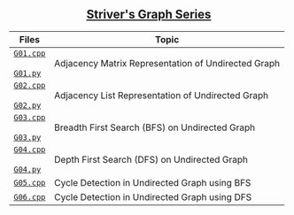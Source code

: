 <h2 align="center"> 
    <a href="https://youtube.com/playlist?list=PLgUwDviBIf0rGEWe64KWas0Nryn7SCRWw"> Striver's Graph Series </a>
</h2>

<p align="center">

| Files | Topic |
| ----- | ----- |
| [`G01.cpp`](C++/G01.cpp) </br> </br> [`G01.py`](C++/G01.py) | Adjacency Matrix Representation of Undirected Graph | 
| [`G02.cpp`](C++/G02.cpp) </br> </br> [`G02.py`](C++/G02.py) | Adjacency List Representation of Undirected Graph | 
| [`G03.cpp`](C++/G03.cpp) </br> </br> [`G03.py`](C++/G03.py) | Breadth First Search (BFS) on Undirected Graph | 
| [`G04.cpp`](C++/G04.cpp) </br> </br> [`G04.py`](C++/G04.py) | Depth First Search (DFS) on Undirected Graph | 
| [`G05.cpp`](C++/G05.cpp) | Cycle Detection in Undirected Graph using BFS | 
| [`G06.cpp`](C++/G06.cpp) | Cycle Detection in Undirected Graph using DFS | 
</p>